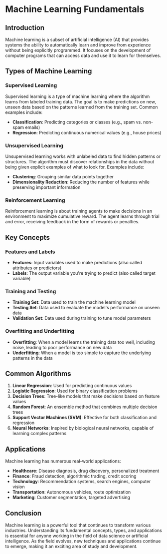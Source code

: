 # Machine Learning Fundamentals

## Introduction

Machine learning is a subset of artificial intelligence (AI) that provides systems the ability to automatically learn and improve from experience without being explicitly programmed. It focuses on the development of computer programs that can access data and use it to learn for themselves.

## Types of Machine Learning

### Supervised Learning
Supervised learning is a type of machine learning where the algorithm learns from labeled training data. The goal is to make predictions on new, unseen data based on the patterns learned from the training set. Common examples include:

- **Classification**: Predicting categories or classes (e.g., spam vs. non-spam emails)
- **Regression**: Predicting continuous numerical values (e.g., house prices)

### Unsupervised Learning
Unsupervised learning works with unlabeled data to find hidden patterns or structures. The algorithm must discover relationships in the data without being given explicit examples of what to look for. Examples include:

- **Clustering**: Grouping similar data points together
- **Dimensionality Reduction**: Reducing the number of features while preserving important information

### Reinforcement Learning
Reinforcement learning is about training agents to make decisions in an environment to maximize cumulative reward. The agent learns through trial and error, receiving feedback in the form of rewards or penalties.

## Key Concepts

### Features and Labels
- **Features**: Input variables used to make predictions (also called attributes or predictors)
- **Labels**: The output variable you're trying to predict (also called target variable)

### Training and Testing
- **Training Set**: Data used to train the machine learning model
- **Testing Set**: Data used to evaluate the model's performance on unseen data
- **Validation Set**: Data used during training to tune model parameters

### Overfitting and Underfitting
- **Overfitting**: When a model learns the training data too well, including noise, leading to poor performance on new data
- **Underfitting**: When a model is too simple to capture the underlying patterns in the data

## Common Algorithms

1. **Linear Regression**: Used for predicting continuous values
2. **Logistic Regression**: Used for binary classification problems
3. **Decision Trees**: Tree-like models that make decisions based on feature values
4. **Random Forest**: An ensemble method that combines multiple decision trees
5. **Support Vector Machines (SVM)**: Effective for both classification and regression
6. **Neural Networks**: Inspired by biological neural networks, capable of learning complex patterns

## Applications

Machine learning has numerous real-world applications:

- **Healthcare**: Disease diagnosis, drug discovery, personalized treatment
- **Finance**: Fraud detection, algorithmic trading, credit scoring
- **Technology**: Recommendation systems, search engines, computer vision
- **Transportation**: Autonomous vehicles, route optimization
- **Marketing**: Customer segmentation, targeted advertising

## Conclusion

Machine learning is a powerful tool that continues to transform various industries. Understanding its fundamental concepts, types, and applications is essential for anyone working in the field of data science or artificial intelligence. As the field evolves, new techniques and applications continue to emerge, making it an exciting area of study and development.
